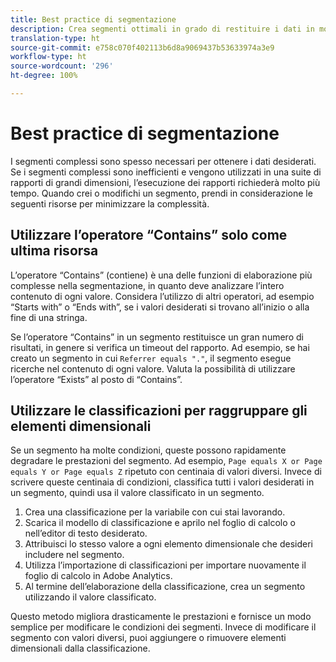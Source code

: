 ```yaml
---
title: Best practice di segmentazione
description: Crea segmenti ottimali in grado di restituire i dati in modo efficiente.
translation-type: ht
source-git-commit: e758c070f402113b6d8a9069437b53633974a3e9
workflow-type: ht
source-wordcount: '296'
ht-degree: 100%

---
```



# Best practice di segmentazione

I segmenti complessi sono spesso necessari per ottenere i dati desiderati. Se i segmenti complessi sono inefficienti e vengono utilizzati in una suite di rapporti di grandi dimensioni, l’esecuzione dei rapporti richiederà molto più tempo. Quando crei o modifichi un segmento, prendi in considerazione le seguenti risorse per minimizzare la complessità.

## Utilizzare l’operatore “Contains” solo come ultima risorsa

L’operatore “Contains” (contiene) è una delle funzioni di elaborazione più complesse nella segmentazione, in quanto deve analizzare l’intero contenuto di ogni valore. Considera l’utilizzo di altri operatori, ad esempio “Starts with” o “Ends with”, se i valori desiderati si trovano all’inizio o alla fine di una stringa.

Se l’operatore “Contains” in un segmento restituisce un gran numero di risultati, in genere si verifica un timeout del rapporto. Ad esempio, se hai creato un segmento in cui `Referrer equals "."`, il segmento esegue ricerche nel contenuto di ogni valore. Valuta la possibilità di utilizzare l’operatore “Exists” al posto di “Contains”.

## Utilizzare le classificazioni per raggruppare gli elementi dimensionali

Se un segmento ha molte condizioni, queste possono rapidamente degradare le prestazioni del segmento. Ad esempio, `Page equals X or Page equals Y or Page equals Z` ripetuto con centinaia di valori diversi. Invece di scrivere queste centinaia di condizioni, classifica tutti i valori desiderati in un segmento, quindi usa il valore classificato in un segmento.

1. Crea una classificazione per la variabile con cui stai lavorando.
2. Scarica il modello di classificazione e aprilo nel foglio di calcolo o nell’editor di testo desiderato.
3. Attribuisci lo stesso valore a ogni elemento dimensionale che desideri includere nel segmento.
4. Utilizza l’importazione di classificazioni per importare nuovamente il foglio di calcolo in Adobe Analytics.
5. Al termine dell’elaborazione della classificazione, crea un segmento utilizzando il valore classificato.

Questo metodo migliora drasticamente le prestazioni e fornisce un modo semplice per modificare le condizioni dei segmenti. Invece di modificare il segmento con valori diversi, puoi aggiungere o rimuovere elementi dimensionali dalla classificazione.

